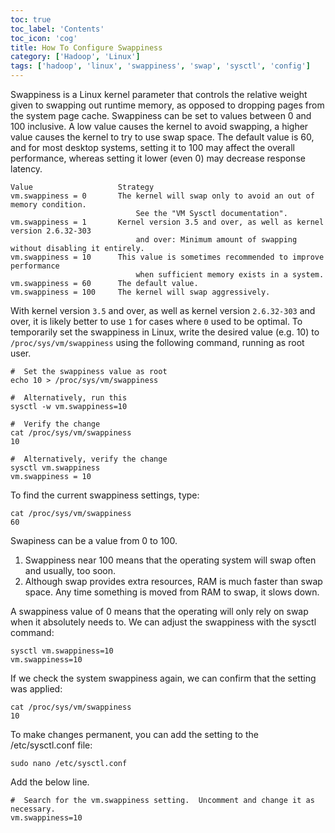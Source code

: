```yaml
---
toc: true 
toc_label: 'Contents' 
toc_icon: 'cog'
title: How To Configure Swappiness
category: ['Hadoop', 'Linux']
tags: ['hadoop', 'linux', 'swappiness', 'swap', 'sysctl', 'config']
---
```


Swappiness is a Linux kernel parameter that controls the relative weight given to swapping out runtime memory, as opposed to dropping pages from the system page cache. Swappiness can be set to values between 0 and 100 inclusive. A low value causes the kernel to avoid swapping, a higher value causes the kernel to try to use swap space. The default value is 60, and for most desktop systems, setting it to 100 may affect the overall performance, whereas setting it lower (even 0) may decrease response latency.

    Value	                Strategy
    vm.swappiness = 0	    The kernel will swap only to avoid an out of memory condition. 
                                See the "VM Sysctl documentation".
    vm.swappiness = 1	    Kernel version 3.5 and over, as well as kernel version 2.6.32-303 
                                and over: Minimum amount of swapping without disabling it entirely.
    vm.swappiness = 10	    This value is sometimes recommended to improve performance 
                                when sufficient memory exists in a system.
    vm.swappiness = 60	    The default value.
    vm.swappiness = 100     The kernel will swap aggressively.

With kernel version `3.5` and over, as well as kernel version `2.6.32-303` and over, it is likely better to use `1` for cases where `0` used to be optimal.
To temporarily set the swappiness in Linux, write the desired value (e.g. 10) to `/proc/sys/vm/swappiness` using the following command, running as root user.   

    #  Set the swappiness value as root
    echo 10 > /proc/sys/vm/swappiness

    #  Alternatively, run this 
    sysctl -w vm.swappiness=10

    #  Verify the change
    cat /proc/sys/vm/swappiness
    10

    #  Alternatively, verify the change
    sysctl vm.swappiness
    vm.swappiness = 10
    
To find the current swappiness settings, type:

	cat /proc/sys/vm/swappiness
	60

Swapiness can be a value from 0 to 100. 

1. Swappiness near 100 means that the operating system will swap often and usually, too soon. 
2. Although swap provides extra resources, RAM is much faster than swap space. Any time something is moved from RAM to swap, it slows down.

A swappiness value of 0 means that the operating will only rely on swap when it absolutely needs to. We can adjust the swappiness with the sysctl command:

	sysctl vm.swappiness=10
	vm.swappiness=10

If we check the system swappiness again, we can confirm that the setting was applied:

	cat /proc/sys/vm/swappiness
	10

To make changes permanent, you can add the setting to the /etc/sysctl.conf file:

	sudo nano /etc/sysctl.conf

Add the below line.
	
	#  Search for the vm.swappiness setting.  Uncomment and change it as necessary.
	vm.swappiness=10
